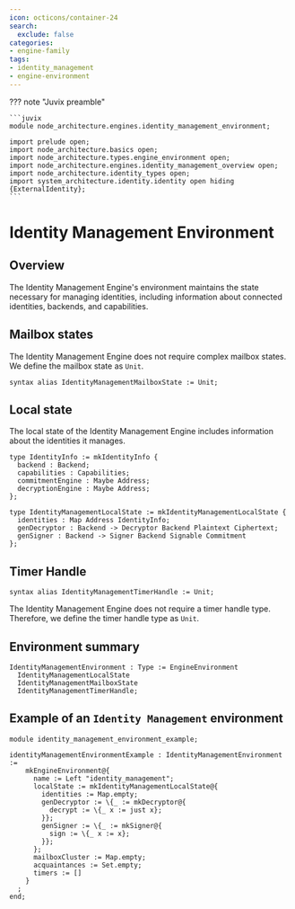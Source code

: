 ```yaml
---
icon: octicons/container-24
search:
  exclude: false
categories:
- engine-family
tags:
- identity_management
- engine-environment
---
```


??? note "Juvix preamble"

    ```juvix
    module node_architecture.engines.identity_management_environment;

    import prelude open;
    import node_architecture.basics open;
    import node_architecture.types.engine_environment open;
    import node_architecture.engines.identity_management_overview open;
    import node_architecture.identity_types open;
    import system_architecture.identity.identity open hiding {ExternalIdentity};
    ```

# Identity Management Environment

## Overview

The Identity Management Engine's environment maintains the state necessary for managing identities, including information about connected identities, backends, and capabilities.

## Mailbox states

The Identity Management Engine does not require complex mailbox states. We define the mailbox state as `Unit`.

```juvix
syntax alias IdentityManagementMailboxState := Unit;
```

## Local state

The local state of the Identity Management Engine includes information about the identities it manages.

```juvix
type IdentityInfo := mkIdentityInfo {
  backend : Backend;
  capabilities : Capabilities;
  commitmentEngine : Maybe Address;
  decryptionEngine : Maybe Address;
};

type IdentityManagementLocalState := mkIdentityManagementLocalState {
  identities : Map Address IdentityInfo;
  genDecryptor : Backend -> Decryptor Backend Plaintext Ciphertext; 
  genSigner : Backend -> Signer Backend Signable Commitment 
};
```

## Timer Handle

```juvix
syntax alias IdentityManagementTimerHandle := Unit;
```

The Identity Management Engine does not require a timer handle type. Therefore, we define the timer handle type as `Unit`.

## Environment summary

```juvix
IdentityManagementEnvironment : Type := EngineEnvironment 
  IdentityManagementLocalState 
  IdentityManagementMailboxState 
  IdentityManagementTimerHandle;
```

## Example of an `Identity Management` environment

```juvix extract-module-statements
module identity_management_environment_example;

identityManagementEnvironmentExample : IdentityManagementEnvironment :=
    mkEngineEnvironment@{
      name := Left "identity_management";
      localState := mkIdentityManagementLocalState@{
        identities := Map.empty;
        genDecryptor := \{_ := mkDecryptor@{
          decrypt := \{_ x := just x};
        }}; 
        genSigner := \{_ := mkSigner@{
          sign := \{_ x := x};
        }};
      };
      mailboxCluster := Map.empty;
      acquaintances := Set.empty;
      timers := []
    }
  ;
end;
```
